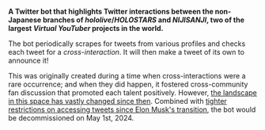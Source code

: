 **A Twitter bot that highlights Twitter interactions between the non-Japanese branches of *hololive*/*HOLOSTARS* and *NIJISANJI*, two of the largest *Virtual YouTuber* projects in the world.**

The bot periodically scrapes for tweets from various profiles and checks each tweet for a *cross-interaction*. It will then make a tweet of its own to announce it!

This was originally created during a time when cross-interactions were a rare occurrence; and when they did happen, it fostered cross-community fan discussion that promoted each talent positively. However, [the landscape in this space has vastly changed since then](https://x.com/dokibird/status/1754459958119432664). Combined with [tighter restrictions on accessing tweets since Elon Musk's transition](https://mashable.com/article/twitter-good-bot-purge-makeitaquote-hourly-animal-accounts), the bot would be decommissioned on May 1st, 2024.